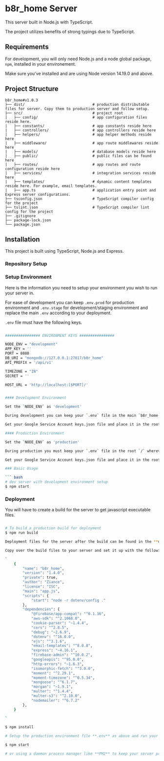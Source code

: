 # b8r_home Server

This server built in Node.js with TypeScript.

The project utilizes benefits of strong typings due to TypeScript.

## Requirements

For development, you will only need Node.js and a node global package, `npm`, installed in your environement.

Make sure you've installed and are using Node version 14.19.0 and above.

## Project Structure

```
b8r_home#v1.0.3
├── dist/                               # production distributable files for server. Copy them to production server and follow setup.
├── src/                                # project root
|   ├── config/                         # app configuration files reside here.
|   ├── constants/                      # app constants reside here
|   ├── controllers/                    # app controllers reside here
|   ├── helpers/                        # app helper methods reside here
|   ├── middleware/                     # app route middlewares reside here
|   ├── models/                         # database models reside here
|   ├── public/                         # public files can be found here
|   ├── routes/                         # app routes and route configuration reside here
|   ├── services/                       # integration services reside here
|   ├── templates/                      # dynamic content templates reside here. For example, email templates.
|   ├── app.ts                          # application entry point and Express server configurations.
├── tsconfig.json                       # TypeScript compiler config for the project
├── tslint.json                         # TypeScript compiler lint config for the project
├── .gitignore
├── package-lock.json
└── package.json
```

## Installation
This project is built using TypeScript, Node.js and Express.

### Repository Setup


### Setup Environment
Here is the information you need to setup your environment you wish to run your server in.

For ease of development you can keep `.env.prod` for production environment and `.env.stage` for development/staging environment and replace the main `.env` according to your deployment.

`.env` file must have the following keys.
``` bash

################ ENVIRONMENT KEYS ################

NODE_ENV = "development"
APP_KEY = ''
PORT = 8080
DB_URI = "mongodb://127.0.0.1:27017/b8r_home"
API_PREFIX = '/api/v1'

TIMEZONE = "IN"
SECRET = ''

HOST_URL = 'http://localhost:[$PORT]/'


#### Development Environment

Set the `NODE_ENV` as 'development'

During development you can keep your `.env` file in the main `b8r_home-server/`.

Get your Google Service Account keys.json file and place it in the root folder.

#### Production Environment

Set the `NODE_ENV` as 'production'

During production you must keep your `.env` file in the root `/` wherever you\'re deploying the server files.

Get your Google Service Account keys.json file and place it in the root folder alongside package.json.

### Basic Usage

``` bash
# dev server with development environment setup
$ npm start
```

### Deployment

You will have to create a build for the server to get javascript executable files. 

``` bash

# To build a production build for deployment
$ npm run build

Deployment files for the server after the build can be found in the **dist/** directory.

Copy over the build files to your server and set it up with the following **package.json** config and install dependencies. (skip copying over dev-dependencies from your package)

`
    {
        "name": "b8r_home",
        "version": "1.4.0",
        "private": true,
        "author": "Ziance",
        "license": "ISC",
        "main": "app.js",
        "scripts": {
            "start": "node -r dotenv/config ."
        },
        "dependencies": {
            "@firebase/app-compat": "^0.1.16",
            "aws-sdk": "^2.1068.0",
            "cookie-parser": "~1.4.4",
            "cors": "^2.8.5",
            "debug": "~2.6.9",
            "dotenv": "^16.0.0",
            "ejs": "^3.1.6",
            "email-templates": "^8.0.8",
            "express": "~4.16.1",
            "firebase-admin": "^10.0.2",
            "googleapis": "^95.0.0",
            "http-errors": "~1.6.3",
            "isomorphic-fetch": "^3.0.0",
            "moment": "^2.29.1",
            "moment-timezone": "^0.5.34",
            "mongoose": "^6.1.7",
            "morgan": "~1.9.1",
            "multer": "^1.4.4",
            "multer-s3": "^2.10.0",
            "nodemailer": "^6.7.2"
        },
    }

`

$ npm install

# Setup the production environment file **.env** as above and run your project using.

$ npm start 

# or using a daemon process manager like **PM2** to keep your server processes running.
```
